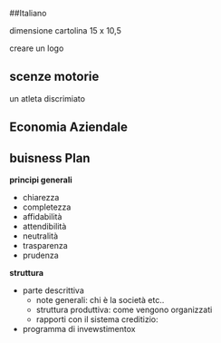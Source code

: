
##Italiano

dimensione cartolina
15 x 10,5

creare un logo

## scenze motorie

un atleta discrimiato


## Economia Aziendale


## buisness Plan

**principi generali**

- chiarezza
- completezza
- affidabilità
- attendibilità
- neutralità
- trasparenza
- prudenza

**struttura**

- parte descrittiva
	- note generali: chi è la società etc..
	- struttura produttiva: come vengono organizzati
	- rapporti con il sistema creditizio: 
- programma di invewstimentox	
